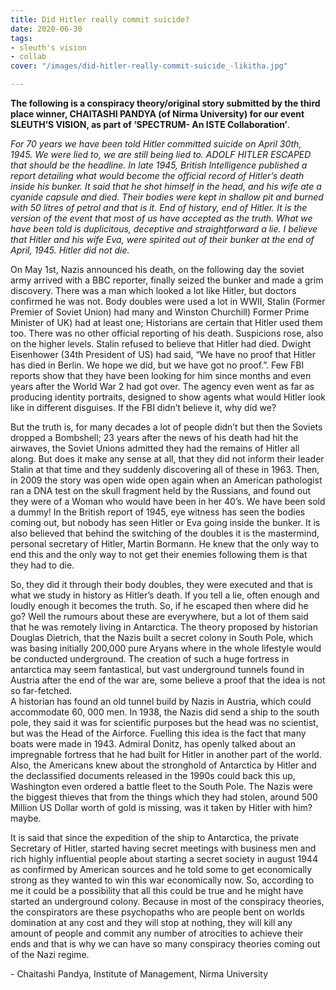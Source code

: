 ```yaml
---
title: Did Hitler really commit suicide?
date: 2020-06-30
tags:
- sleuth's vision
- collab
cover: "/images/did-hitler-really-commit-suicide_-likitha.jpg"

---
```

**The following is a conspiracy theory/original story submitted by the third place winner, CHAITASHI PANDYA (of Nirma University) for our event SLEUTH’S VISION, as part of ‘SPECTRUM- An ISTE Collaboration’**.

_For 70 years we have been told Hitler committed suicide on April 30th, 1945. We were lied to, we are still being lied to. ADOLF HITLER ESCAPED that should be the headline. In late 1945, British Intelligence published a report detailing what would become the official record of Hitler’s death inside his bunker. It said that he shot himself in the head, and his wife ate a cyanide capsule and died. Their bodies were kept in shallow pit and burned with 50 litres of petrol and that is it. End of history, end of Hitler. It is the version of the event that most of us have accepted as the truth. What we have been told is duplicitous, deceptive and straightforward a lie. I believe that Hitler and his wife Eva, were spirited out of their bunker at the end of April, 1945. Hitler did not die._  

On May 1st, Nazis announced his death, on the following day the soviet army arrived with a BBC reporter, finally seized the bunker and made a grim discovery. There was a man which looked a lot like Hitler, but doctors confirmed he was not. Body doubles were used a lot in WWII, Stalin (Former Premier of Soviet Union) had many and Winston Churchill) Former Prime Minister of UK) had at least one; Historians are certain that Hitler used them too. There was no other official reporting of his death. Suspicions rose, also on the higher levels. Stalin refused to believe that Hitler had died. Dwight Eisenhower (34th President of US) had said, “We have no proof that Hitler has died in Berlin. We hope we did, but we have got no proof.”. Few FBI reports show that they have been looking for him since months and even years after the World War 2 had got over. The agency even went as far as producing identity portraits, designed to show agents what would Hitler look like in different disguises. If the FBI didn’t believe it, why did we?  

But the truth is, for many decades a lot of people didn’t but then the Soviets dropped a Bombshell; 23 years after the news of his death had hit the airwaves, the Soviet Unions admitted they had the remains of Hitler all along. But does it make any sense at all, that they did not inform their leader Stalin at that time and they suddenly discovering all of these in 1963. Then, in 2009 the story was open wide open again when an American pathologist ran a DNA test on the skull fragment held by the Russians, and found out they were of a Woman who would have been in her 40’s. We have been sold a dummy! In the British report of 1945, eye witness has seen the bodies coming out, but nobody has seen Hitler or Eva going inside the bunker. It is also believed that behind the switching of the doubles it is the mastermind, personal secretary of Hitler, Martin Bormann. He knew that the only way to end this and the only way to not get their enemies following them is that they had to die.  

So, they did it through their body doubles, they were executed and that is what we study in history as Hitler’s death. If you tell a lie, often enough and loudly enough it becomes the truth. So, if he escaped then where did he go? Well the rumours about these are everywhere, but a lot of them said that he was remotely living in Antarctica. The theory proposed by historian Douglas Dietrich, that the Nazis built a secret colony in South Pole, which was basing initially 200,000 pure Aryans where in the whole lifestyle would be conducted underground. The creation of such a huge fortress in antarctica may seem fantastical, but vast underground tunnels found in Austria after the end of the war are, some believe a proof that the idea is not so far-fetched.  
A historian has found an old tunnel build by Nazis in Austria, which could accommodate 60, 000 men. In 1938, the Nazis did send a ship to the south pole, they said it was for scientific purposes but the head was no scientist, but was the Head of the Airforce. Fuelling this idea is the fact that many boats were made in 1943. Admiral Donitz, has openly talked about an impregnable fortress that he had built for Hitler in another part of the world. Also, the Americans knew about the stronghold of Antarctica by Hitler and the declassified documents released in the 1990s could back this up, Washington even ordered a battle fleet to the South Pole. The Nazis were the biggest thieves that from the things which they had stolen, around 500 Million US Dollar worth of gold is missing, was it taken by Hitler with him? maybe.  

It is said that since the expedition of the ship to Antarctica, the private Secretary of Hitler, started having secret meetings with business men and rich highly influential people about starting a secret society in august 1944 as confirmed by American sources and he told some to get economically strong as they wanted to win this war economically now. So, according to me it could be a possibility that all this could be true and he might have started an underground colony. Because in most of the conspiracy theories, the conspirators are these psychopaths who are people bent on worlds domination at any cost and they will stop at nothing, they will kill any amount of people and commit any number of atrocities to achieve their ends and that is why we can have so many conspiracy theories coming out of the Nazi regime.

\- Chaitashi Pandya, Institute of Management, Nirma University